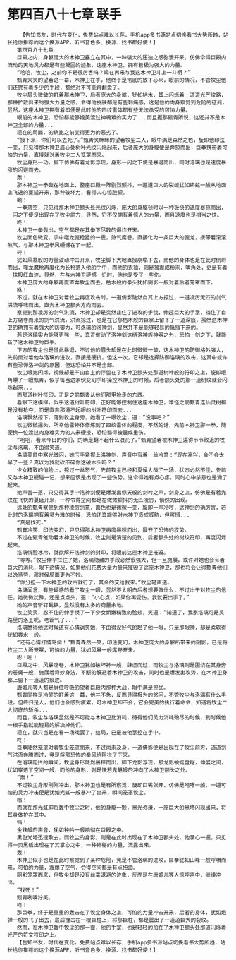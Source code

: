 # 第四百八十七章 联手
        【告知书友，时代在变化，免费站点难以长存，手机app多书源站点切换看书大势所趋，站长给你推荐的这个换源APP，听书音色多、换源、找书都好使！】
       第四百八十七章
       巨殿之内，身躯庞大的木神卫矗立在其中，一种强大的压迫之感弥漫开来，仿佛令得巨殿内流动的天地灵力都是有些凝固的迹象，这座木神卫，拥有着极为强大的力量。
       “哈哈，牧尘，之前你不是很厉害吗？现在再来与我这木神卫斗上一斗啊？”
       甄青大笑的望着这一幕，木神卫在手，他终于是彻底的放下心来，眼前的情况，不管牧尘他们还拥有着多少的手段，都绝对不可能再翻盘了。
       牧尘眉头微皱的盯着那木神卫，后者庞大的身躯，犹如枯木，其上闪烁着一道道光芒纹路，那种扩散出来的强大力量之感，令得他皮肤都是有些刺痛感，这是他的肉身察觉到危险的征兆，显然，这座木神卫拥有着即便是此时他的四纹雷体都有些无法承受的可怕力量。
       眼前的木神卫，恐怕都能够媲美渡过神魄难的实力了...而且据那甄青所说，这还并不是木神卫全部的力量...
       现在的局面，的确比之前变得更为的恶劣了。
       “接下来，你们可以去死了。”甄青笑眯眯的望着牧尘二人，眼中满是森然之色，旋即他印法一变，只见得那木神卫眉心处树叶光纹闪烁起来，后者庞大的身躯便是奔掠而出，巨拳携带着可怕的力量，直接就对着牧尘二人笼罩而来。
       牧尘身形一动，脚下仿佛有着龙影浮现，身形一闪之下便是暴退而出，同时洛璃也是速度暴涨的闪避而去。
       轰！
       那木神卫一拳轰在地面上，整座巨殿一阵剧烈颤抖，一道道巨大的裂缝犹如蟒蛇一般从地面上飞速的蔓延开来，那种破坏力，看得人心惊胆颤。
       唰！
       一拳落空，只见得那木神卫额头处光纹闪烁，庞大的身躯顿时以一种极快的速度暴掠而出，一闪之下便是出现在了牧尘前方，显然，它不仅拥有着惊人的力量，而且速度也是相当之快。
       咚！
       木神卫一拳轰出，空气都是在其拳下尽数的爆炸开来。
       牧尘面色微变，手中噬龙魔枪猛的一震，煞气席卷，直接化为一条巨大的魔龙，携带着滚滚煞气，与那木神卫拳风硬憾在了一起。
       砰！
       犹如风暴般的力量波动冲击开来，牧尘脚下大地直接崩塌下去，而他的身体也是在此时倒射而出，噬龙魔枪再度化为长枪落入他的手中，而他的衣袖，则是被震成粉末，嘴角处，更是有着一抹殷红血迹，显然，在与木神卫硬憾一记时，他也是受了一些伤。
       木神卫庞大的身躯再度直奔牧尘而去，枯木般的拳头犹如阴影一般对着后者笼罩而下。
       咻！
       不过，就在木神卫对着牧尘再度攻击时，一道倩影陡然自其上方掠过，一道凌厉无匹的剑气洪流呼啸而出，直奔木神卫额头方向而去。
       察觉到那凌厉的剑气洪流，木神卫却是突然止住了进攻的步伐，伸起巨大的手掌，挡住了自上方席卷而来的剑气洪流，洪流掠过，也是在它那枯木般的巨掌上留下了一道深痕，虽然这木神卫的确拥有着强大的防御力，可洛璃的洛神剑，显然并不是能够轻易的抵挡下来的。
       若是洛璃实力能够更强一些，真正催动了洛神剑这柄洛神族神器之力，恐怕一剑之下，就能斩了这木神卫的巨手。
       下方的牧尘也是借此暴退，不过他的眉头却是在此时微微一皱，这木神卫的防御格外强大，先前面对着他与洛璃的进攻，直接是硬抗，但这一次，它却是选择防御洛璃的攻击，这其中或许有些忌惮洛神剑的原因，但这恐怕并不是全部。
       牧尘眼光闪烁，视线却是不由自主的停留在了木神卫额头处那道树叶般的符印之上，旋即眼角瞟了一眼甄青，似乎每当这家伙变幻手印操控木神卫的时候，后者额头处的那一道树纹就会闪烁起来...
       而那道树叶符印，正是之前甄青从他们那里抢走的东西。
       看眼下这模样，似乎这道树叶符印，正好能够控制住这座木神卫，难怪之前甄青连仙灵树都是没有抢夺，而是直奔那道不起眼的树叶符印而去...
       洛璃飘然掠下，落到牧尘身旁，她看了一眼牧尘，道：“没事吧？”
       牧尘微微摇头，所幸他雷神体修炼到了四纹雷体的程度，不然的话，先前木神卫那一拳，随便换一位渡过肉身难实力的人来硬接，恐怕都得被震成重伤。
       “哈哈，看来今日的你们，的确是翻不起什么浪花了。”甄青望着被木神卫逼得节节败退的牧尘与洛璃，不由得笑道。
       洛璃美目中寒光微闪，她玉手紧握上洛神剑，声音中有着一丝冷意：“现在高兴，会不会太早了一些？真以为我就砍不碎你这破木头吗？”
       少女精致的俏脸上，掠过一丝怒气，先前牧尘已经和夏侯大战了一场，状态必然不佳，先前又与木神卫硬碰一记，想来应该是出现了一些伤势，这令得她有点心疼，同时心中杀意也是涌了起来。
       她声音一落，只见得其手中洛神剑便是爆发出惊天般的剑吟之声，剑身之上，仿佛是有着光纹在飞快的蔓延开来，一种令得空间都是在微微颤抖的无匹凌厉，悄然的出现。
       远处的甄青察觉到那种凌厉剑意，面色也是微微一变，旋即一声冷哼，这神剑的确厉害，若此时的洛璃拥有着灵力难的时候，恐怕还真能够对木神卫造成威胁，但可惜...
       “真是找死。”
       甄青冷笑，印法变幻，只见得那木神卫再度暴掠而出，展开了恐怖的攻势。
       不过在甄青催动着木神卫的时候，牧尘则是清楚的见到，后者额头处的树纹符印，再度闪烁起来。
       洛璃俏脸冰冷，就欲解开洛神剑的封印，将眼前这座木神卫摧毁。
       “等等。”牧尘伸手拦住了她，洛璃隐藏的手段必然很强大，但一旦施展，或许对她也会有着巨大的消耗，眼下这情况，如果他们花费大量力量来摧毁了这座木神卫，那也将会让得甄青他们以逸待劳，那时候局面更为不妙。
       “你分担一下木神卫的攻击就行了，其余的交给我来。”牧尘轻声道。
       洛璃闻言，有些疑惑的看了牧尘一眼，显然不太明白后者想要做什么，不过出于对牧尘的信任，她微微犹豫，还是点点头，道：“小心点，如果你再受伤，我就要出手了。”
       她的声音斩钉截铁，显然没有太多的商量余地。
       牧尘笑笑，忍不住的伸手摸了一下少女娇嫩精致的脸颊，笑道：“知道了，我家洛璃可是灵路里的洛王呢，老霸气了...”
       洛璃瞧得他这时候还有心情调笑她，不由得没好气的瞪了他一眼，只是那眼神，却是柔软得犹如春水一般。
       “还有心情打情骂俏！”甄青森然一笑，印法变幻，木神卫庞大的身躯所带来的阴影，已是将牧尘二人所笼罩，可怕的力量，犹如风暴一般席卷开来。
       嘭！嘭！
       巨殿之中，风暴席卷，木神卫犹如破坏神一般，肆虐而过，而牧尘与洛璃则是围绕在其身旁的苍蝇一般，施展着奇妙身法，不断的躲避着木神卫的攻击，同时也是爆发出攻势，在木神卫身躯上留下一道道的痕迹。
       唐媚儿等人都是屏住呼吸的望着巨殿内那种大战，眼中满是担忧。
       甄青同样是冷笑的盯着这一幕，他并不急，反而显得极为的悠闲，不管牧尘与洛璃有什么手段，但终归是人，他们也会感到疲累，可木神卫却不会，它会完美的执行着命令，知道将牧尘二人彻底的斩杀...
       而且，牧尘与洛璃显然是不可能与木神卫比消耗，待得他们灵力消耗殆尽的时候，到时候他一根手指就能轻易的解决掉他们。
       现在，就只当是在看一场戏罢了，结局，已是被他掌控在手中。
       咚！
       巨拳陡然笼罩对着牧尘笼罩而来，不过尚未及身，一道倩影便是出现在了牧尘前方，道道剑气洪流奔腾而过，竟是将那恐怖的拳风给阻拦了下来。
       在洛璃阻拦的瞬间，牧尘身形陡然暴掠而出，脚下龙影浮现，那龙影蜿蜒盘踞，伸展之间，犹如穿透了空间一般，而他的身形，则是快若鬼魅般的冲向了木神卫额头之处。
       “轰！”
       不过牧尘身形刚刚冲出，那木神卫也是有所察觉，旋即巨嘴张开，仿佛是咆哮一般，一道可怕的灵力冲击便是犹如光虹一般暴冲了出来，瞬间笼罩牧尘。
       嗡！
       而就在那光虹即将轰中牧尘之时，他的身躯一颤，黑光弥漫，一座巨大的黑塔闪现出来，将其身体护在其中。
       铛！
       金铁般的声音，犹如钟吟一般响彻在巨殿之中。
       黑色光塔迅速散去，而牧尘的身影，则是在此时出现在了木神卫额头处，他掌心一握，只见得一页黑纸出现在了其掌心之中，一种神秘的力量，流露出来。
       轰！
       木神卫似乎也是在此时察觉到了某种危险，竟是不管洛璃的进攻，巨拳犹如山峰一般呼啸而来，可怕的力量，震爆了空气，令得空间都是有点扭曲。
       阴影笼罩而来，但牧尘却是没有丝毫退避的迹象，反而是在唐媚儿等人惊呼声中，继续冲出。
       “找死！”
       甄青咧嘴狞笑。
       咚！
       那巨拳，终于是重重的轰击在了牧尘身体之上，可怕的力量冲击开来，后者的身体，犹如炮弹一般的飞了出去，最后撞击在一根巨柱上，将那巨柱，都是震出了一道道巨大的裂纹。
       然而，在木神卫轰中牧尘的那一霎，他的手掌，也是轻轻的拍在了木神卫额头处那道闪烁着光芒的符文符印之上。
       【告知书友，时代在变化，免费站点难以长存，手机app多书源站点切换看书大势所趋，站长给你推荐的这个换源APP，听书音色多、换源、找书都好使！】
